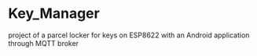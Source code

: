 # Key_Manager
project of a parcel locker for keys on ESP8622 with an Android application through MQTT broker
